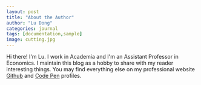 ```yaml
---
layout: post
title: "About the Author"
author: "Lu Dong"
categories: journal
tags: [documentation,sample]
image: cutting.jpg
---
```


Hi there! I'm Lu. I work in Academia and I'm an Assistant Professor in Economics. I maintain this blog as a hobby to share with my reader interesting things. You may find everything else on my professional website <a href="http://www.ludong.weebly.com" target="_blank">Github</a> and <a href="http://www.ludong.weebly.com" target="_blank">Code Pen</a> profiles.
